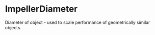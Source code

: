 ImpellerDiameter
================

Diameter of object - used to scale performance of geometrically similar objects.
